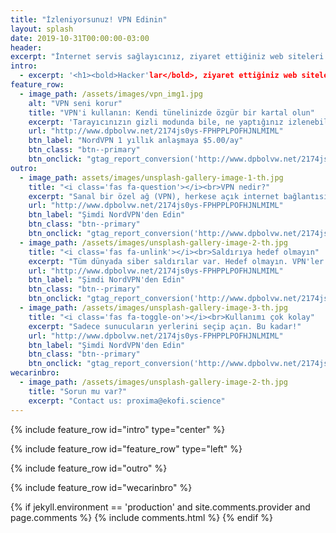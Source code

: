 ```yaml
---
title: "İzleniyorsunuz! VPN Edinin"
layout: splash
date: 2019-10-31T00:00:00-03:00
header:
excerpt: "İnternet servis sağlayıcınız, ziyaret ettiğiniz web siteleri ve daha fazlası."
intro: 
  - excerpt: '<h1><bold>Hacker'lar</bold>, ziyaret ettiğiniz web siteleri ve daha fazlası sizi izleyebilir. </h1><br> İnsanlar seni gözetliyor. Bunlar halka açık bilgileriniz. <br><script type="text/javascript" src="//ipaddress.is/ipwidget.php?type=1&nosys=1"></script><br>Seni korumaya çalışıyoruz.'
feature_row:
  - image_path: /assets/images/vpn_img1.jpg
    alt: "VPN seni korur"
    title: "VPN'i kullanın: Kendi tünelinizde özgür bir kartal olun"
    excerpt: 'Tarayıcınızın gizli modunda bile, ne yaptığınız izlenebilir. VPN kullanmak izlemenizi önler.<br><br>**58% EFSANE CUMA İNDİRİMİ! SADECE 1 HAFTA**'
    url: "http://www.dpbolvw.net/2174js0ys-FPHPPLPOFHJNLMIML"
    btn_label: "NordVPN 1 yıllık anlaşmaya $5.00/ay"
    btn_class: "btn--primary"
    btn_onclick: "gtag_report_conversion('http://www.dpbolvw.net/2174js0ys-FPHPPLPOFHJNLMIML')"
outro:
  - image_path: assets/images/unsplash-gallery-image-1-th.jpg
    title: "<i class='fas fa-question'></i><br>VPN nedir?"
    excerpt: "Sanal bir özel ağ (VPN), herkese açık internet bağlantısından özel bir ağ oluşturarak çevrimiçi gizlilik sağlar."
    url: "http://www.dpbolvw.net/2174js0ys-FPHPPLPOFHJNLMIML"
    btn_label: "Şimdi NordVPN'den Edin"
    btn_class: "btn--primary"
    btn_onclick: "gtag_report_conversion('http://www.dpbolvw.net/2174js0ys-FPHPPLPOFHJNLMIML')"
  - image_path: /assets/images/unsplash-gallery-image-2-th.jpg
    title: "<i class='fas fa-unlink'></i><br>Saldırıya hedef olmayın"
    excerpt: "Tüm dünyada siber saldırılar var. Hedef olmayın. VPN'ler birçok Man-in-the-middle karşı koruma sağlar."
    url: "http://www.dpbolvw.net/2174js0ys-FPHPPLPOFHJNLMIML"
    btn_label: "Şimdi NordVPN'den Edin"
    btn_class: "btn--primary"
    btn_onclick: "gtag_report_conversion('http://www.dpbolvw.net/2174js0ys-FPHPPLPOFHJNLMIML')"
  - image_path: /assets/images/unsplash-gallery-image-3-th.jpg
    title: "<i class='fas fa-toggle-on'></i><br>Kullanımı çok kolay"
    excerpt: "Sadece sunucuların yerlerini seçip açın. Bu kadar!"
    url: "http://www.dpbolvw.net/2174js0ys-FPHPPLPOFHJNLMIML"
    btn_label: "Şimdi NordVPN'den Edin"
    btn_class: "btn--primary"
    btn_onclick: "gtag_report_conversion('http://www.dpbolvw.net/2174js0ys-FPHPPLPOFHJNLMIML')"
wecarinbro:
  - image_path: /assets/images/unsplash-gallery-image-2-th.jpg
    title: "Sorun mu var?"
    excerpt: "Contact us: proxima@ekofi.science"
---
```


{% include feature_row id="intro" type="center" %}

{% include feature_row id="feature_row" type="left" %}

{% include feature_row id="outro" %}

<script>
function gtag_report_conversion(url) {
  var callback = function () {
    if (typeof(url) != 'undefined') {
      window.location = url;
    }
  };
  gtag('event', 'conversion', {
      'send_to': 'AW-813527901/BUv-CPef8LIBEN3m9YMD',
      'transaction_id': '',
      'event_callback': callback
  });
  return false;
}
</script>

{% include feature_row id="wecarinbro" %}

{% if jekyll.environment == 'production' and site.comments.provider and page.comments %}
  {% include comments.html %}
{% endif %}

